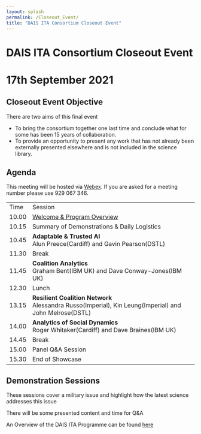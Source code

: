 ```yaml
---
layout: splash
permalink: /Closeout_Event/
title: "DAIS ITA Consortium Closeout Event"
---
```


# DAIS ITA Consortium Closeout Event
# 17th September 2021

## Closeout Event Objective
There are two aims of this final event
* To bring the consortium together one last time and conclude what for some has been 15 years of collaboration.
* To provide an opportunity to present any work that has not already been externally presented elsewhere and is not included in the science library. 

## Agenda

This meeting will be hosted via [Webex](https://ibm.webex.com/meet/helen.bowyer). If you are asked for a meeting number please use 929 067 346.

<table>
  <tbody>
    <tr>
      <td>Time</td>
      <td>Session</td>
    </tr>
    <tr>
      <td>10.00</td>
      <td><a href="https://ibm.webex.com/meet/helen.bowyer">Welcome & Program Overview</a>
      </td>
    </tr>
    <tr>
      <td>10.15</td>
      <td>Summary of Demonstrations & Daily Logistics</td>
    </tr>
    <tr>
      <td>10.45</td>
      <td><b>Adaptable & Trusted AI</b><br>Alun Preece(Cardiff) and Gavin Pearson(DSTL)
    </td>
    </tr>
    <tr>
      <td>11.30</td>
      <td>Break</td>
    </tr>
    <tr>
      <td>11.45</td>
      <td><b>Coalition Analytics</b><br>Graham Bent(IBM UK) and Dave Conway-Jones(IBM UK)
      </td>
    </tr>
    <tr>
      <td>12.30</td>
      <td>Lunch</td>
    </tr>
    <tr>
      <td>13.15</td>
      <td><b>Resilient Coalition Network</b><br>Alessandra Russo(Imperial), Kin Leung(Imperial) and John Melrose(DSTL)</td>
    </tr>
    <tr>
      <td>14.00</td>
      <td><b>Analytics of Social Dynamics</b><br>Roger Whitaker(Cardiff) and Dave Braines(IBM UK)</td>
    </tr>
    <tr>
      <td>14.45</td>
      <td>Break</td>
    </tr>
    <tr>
      <td>15.00</td>
      <td>
        Panel Q&A Session
      </td>
    </tr>
    <tr>
      <td>15.30</td>
      <td>End of Showcase</td>
    </tr>
  </tbody>
</table>


## Demonstration Sessions

These sessions cover a military issue and highlight how the latest science addresses this issue

There will be some presented content and time for Q&A

An Overview of the DAIS ITA Programme can be found [here](https://dais-legacy.org/)
